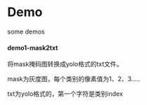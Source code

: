 # Demo
some demos

#### demo1-mask2txt

将mask掩码图转换成yolo格式的txt文件。

mask为灰度图，每个类别的像素值为1、2、3.....

txt为yolo格式的，第一个字符是类别index
